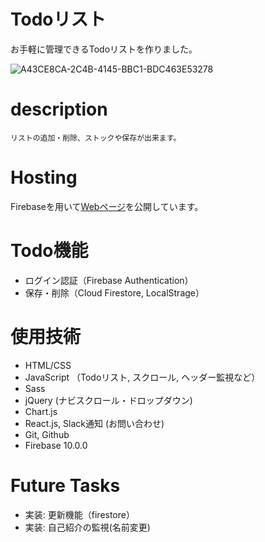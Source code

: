 # Todoリスト
<!-- 手書きの手帳だと、字の乱立やスペース確保のしづらさなど修正が面倒です。そこで -->
お手軽に管理できるTodoリストを作りました。

![A43CE8CA-2C4B-4145-BBC1-BDC463E53278](https://user-images.githubusercontent.com/67915047/100023253-fa20fc00-2e27-11eb-9a4f-e74bfaa29d3a.jpeg)

# description
```
リストの追加・削除、ストックや保存が出来ます。
```

# Hosting
Firebaseを用いて[Webページ](https://myfirstlp.web.app)を公開しています。

# Todo機能
- ログイン認証（Firebase Authentication）
- 保存・削除（Cloud Firestore, LocalStrage）

# 使用技術
- HTML/CSS
- JavaScript （Todoリスト, スクロール, ヘッダー監視など）
- Sass
- jQuery (ナビスクロール・ドロップダウン)
- Chart.js
- React.js, Slack通知 (お問い合わせ)
- Git, Github
- Firebase 10.0.0

# Future Tasks
- 実装: 更新機能（firestore）
- 実装: 自己紹介の監視(名前変更)

<!-- - リファクタ: Todolist -->
<!-- - 脳トレページ 結果集計 js -->
<!-- - テトリス実装 css js -->
<!-- - 戦いの間（pokemon風） js -->
<!-- ボタンの実装方法 -->
<!-- e.preventDefaultできなかったのが何故か分からず -->

<!-- 2020/11/08 作成 -->
<!-- 11/09: 実装 Todoリスト フィルタリング -->
<!-- 11/17: 実装 Todoリスト めちゃ拡張 タブ Font class js... -->
<!-- 11/22: 実装 Readme, gitignore -->
<!-- 11/23: リファクタ Todoリスト UI, class化, icon表示切替 -->
<!-- 11/25: 実装 translate.js 日本語クラス追加・継承 -->
<!-- 11/28: リファクタ ネーミングが良くない (by ito) -->
<!-- 11/28: 作成 srcディレクトリ (by ito) -->
<!-- 2021 -->
<!-- 11/16: リファクタ translate.js 行数減(135 -> 126) -->
<!-- 11/16: 実装 画像監視 -->
<!-- 11/16: リファクタ chart.js 行数減(30%) -->
<!-- 11/22: リファクタ READE.md リンク化など -->
<!-- 11/22: リファクタ <head>内 faviconをファイル先頭へ -->
<!-- 11/23: リファクタ quiz.js ほぼ完成 -->
<!-- 11/24: リファクタ 脳トレHP_体裁, LPのCSS + 画像貼付 -->
<!-- 11/28: リファクタ カルーセル変更 jQuery -> js -->
<!-- 12/02: 変更 リポジトリ名 -->
<!-- 12/23: 修正 特徴部 overflow: hidden; -->
<!-- 12/24: 修正 ヘッダーscroll変更 jQuery -> js -->
<!-- 12/24: 実装 ヘッダー色監視 js -->
<!-- 12/24: 節約 写真解像度落とす 286.2MB -> 221.4MB -->
<!-- 12/25: 実装 ゲーム 神経衰弱 -->
